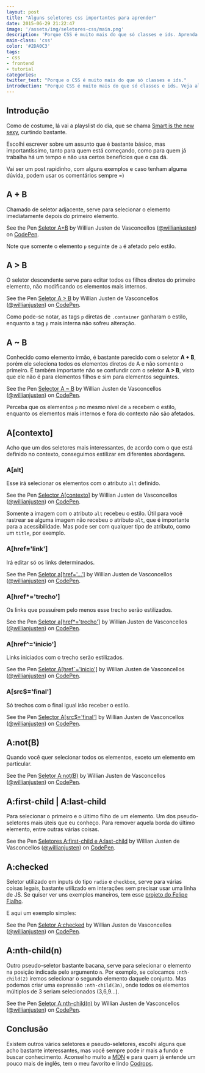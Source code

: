 ```yaml
---
layout: post
title: "Alguns seletores css importantes para aprender"
date: 2015-06-29 21:22:47
image: '/assets/img/seletores-css/main.png'
description: 'Porque CSS é muito mais do que só classes e ids. Aprenda alguns truques legais para facilitar nos seus layouts.'
main-class: 'css'
color: '#2DA0C3'
tags:
- css
- frontend
- tutorial
categories:
twitter_text: "Porque o CSS é muito mais do que só classes e ids."
introduction: "Porque CSS é muito mais do que só classes e ids. Veja alguns truques legais para facilitar nos seus layouts."
---
```


## Introdução

Como de costume, lá vai a playslist do dia, que se chama [Smart is the new sexy](https://open.spotify.com/user/spotify/playlist/1ewJMPn8IYsjGCqI1n5dfV), curtindo bastante.

Escolhi escrever sobre um assunto que é bastante básico, mas importantíssimo, tanto para quem está começando, como para quem já trabalha há um tempo e não usa certos benefícios que o css dá.

Vai ser um post rapidinho, com alguns exemplos e caso tenham alguma dúvida, podem usar os comentários sempre =)

## A + B

Chamado de seletor adjacente, serve para selecionar o elemento imediatamente depois do primeiro elemento.

<p data-height="266" data-theme-id="11319" data-slug-hash="vOpvMR" data-default-tab="result" data-user="willianjusten" class='codepen'>See the Pen <a href='http://codepen.io/willianjusten/pen/vOpvMR/'>Seletor A+B</a> by Willian Justen de Vasconcellos (<a href='http://codepen.io/willianjusten'>@willianjusten</a>) on <a href='http://codepen.io'>CodePen</a>.</p>
<script src="//assets.codepen.io/assets/embed/ei.js"></script>

Note que somente o elemento `p` seguinte de `a` é afetado pelo estilo.


## A > B

O seletor descendente serve para editar todos os filhos diretos do primeiro elemento, não modificando os elementos mais internos.

<p data-height="266" data-theme-id="11319" data-slug-hash="doJwEJ" data-default-tab="result" data-user="willianjusten" class='codepen'>See the Pen <a href='http://codepen.io/willianjusten/pen/doJwEJ/'>Seletor A > B</a> by Willian Justen de Vasconcellos (<a href='http://codepen.io/willianjusten'>@willianjusten</a>) on <a href='http://codepen.io'>CodePen</a>.</p>
<script src="//assets.codepen.io/assets/embed/ei.js"></script>

Como pode-se notar, as tags `p` diretas de `.container` ganharam o estilo, enquanto a tag `p` mais interna não sofreu alteração.


## A ~ B

Conhecido como elemento irmão, é bastante parecido com o seletor **A + B**, porém ele seleciona todos os elementos diretos de A e não somente o primeiro. É também importante não se confundir com o seletor **A > B**, visto que ele não é para elementos filhos e sim para elementos seguintes.

<p data-height="266" data-theme-id="11319" data-slug-hash="YXYdoa" data-default-tab="result" data-user="willianjusten" class='codepen'>See the Pen <a href='http://codepen.io/willianjusten/pen/YXYdoa/'>Selector A ~ B</a> by Willian Justen de Vasconcellos (<a href='http://codepen.io/willianjusten'>@willianjusten</a>) on <a href='http://codepen.io'>CodePen</a>.</p>
<script src="//assets.codepen.io/assets/embed/ei.js"></script>

Perceba que os elementos `p` no mesmo nível de `a` recebem o estilo, enquanto os elementos mais internos e fora do contexto não são afetados.


## A[contexto]

Acho que um dos seletores mais interessantes, de acordo com o que está definido no contexto, conseguimos estilizar em diferentes abordagens.

### A[alt]

Esse irá selecionar os elementos com o atributo `alt` definido.

<p data-height="266" data-theme-id="11319" data-slug-hash="xGpMKr" data-default-tab="result" data-user="willianjusten" class='codepen'>See the Pen <a href='http://codepen.io/willianjusten/pen/xGpMKr/'>Selector A[contexto]</a> by Willian Justen de Vasconcellos (<a href='http://codepen.io/willianjusten'>@willianjusten</a>) on <a href='http://codepen.io'>CodePen</a>.</p>
<script src="//assets.codepen.io/assets/embed/ei.js"></script>

Somente a imagem com o atributo `alt` recebeu o estilo. Útil para você rastrear se alguma imagem não recebeu o atributo `alt`, que é importante para a acessibilidade. Mas pode ser com qualquer tipo de atributo, como um `title`, por exemplo.

### A[href='link']

Irá editar só os links determinados.

<p data-height="266" data-theme-id="11319" data-slug-hash="eNyxYz" data-default-tab="result" data-user="willianjusten" class='codepen'>See the Pen <a href='http://codepen.io/willianjusten/pen/eNyxYz/'>Seletor a[href='...']</a> by Willian Justen de Vasconcellos (<a href='http://codepen.io/willianjusten'>@willianjusten</a>) on <a href='http://codepen.io'>CodePen</a>.</p>
<script src="//assets.codepen.io/assets/embed/ei.js"></script>

### A[href*='trecho']

Os links que possuírem pelo menos esse trecho serão estilizados.

<p data-height="266" data-theme-id="11319" data-slug-hash="PqEVoX" data-default-tab="result" data-user="willianjusten" class='codepen'>See the Pen <a href='http://codepen.io/willianjusten/pen/PqEVoX/'>Seletor a[href*='trecho']</a> by Willian Justen de Vasconcellos (<a href='http://codepen.io/willianjusten'>@willianjusten</a>) on <a href='http://codepen.io'>CodePen</a>.</p>
<script src="//assets.codepen.io/assets/embed/ei.js"></script>

### A[href^='inicio']

Links iniciados com o trecho serão estilizados.

<p data-height="266" data-theme-id="11319" data-slug-hash="WvdPNV" data-default-tab="result" data-user="willianjusten" class='codepen'>See the Pen <a href='http://codepen.io/willianjusten/pen/WvdPNV/'>Seletor A[hrefˆ='inicio']</a> by Willian Justen de Vasconcellos (<a href='http://codepen.io/willianjusten'>@willianjusten</a>) on <a href='http://codepen.io'>CodePen</a>.</p>
<script src="//assets.codepen.io/assets/embed/ei.js"></script>

### A[src$='final']

Só trechos com o final igual irão receber o estilo.

<p data-height="266" data-theme-id="11319" data-slug-hash="qdpgEP" data-default-tab="result" data-user="willianjusten" class='codepen'>See the Pen <a href='http://codepen.io/willianjusten/pen/qdpgEP/'>Selector A[src$='final']</a> by Willian Justen de Vasconcellos (<a href='http://codepen.io/willianjusten'>@willianjusten</a>) on <a href='http://codepen.io'>CodePen</a>.</p>
<script src="//assets.codepen.io/assets/embed/ei.js"></script>

## A:not(B)

Quando você quer selecionar todos os elementos, exceto um elemento em particular.

<p data-height="266" data-theme-id="11319" data-slug-hash="PqEVqV" data-default-tab="result" data-user="willianjusten" class='codepen'>See the Pen <a href='http://codepen.io/willianjusten/pen/PqEVqV/'>Seletor A:not(B)</a> by Willian Justen de Vasconcellos (<a href='http://codepen.io/willianjusten'>@willianjusten</a>) on <a href='http://codepen.io'>CodePen</a>.</p>
<script src="//assets.codepen.io/assets/embed/ei.js"></script>


## A:first-child | A:last-child

Para selecionar o primeiro e o último filho de um elemento. Um dos pseudo-seletores mais úteis que eu conheço. Para remover aquela borda do último elemento, entre outras várias coisas.

<p data-height="266" data-theme-id="11319" data-slug-hash="bdazdP" data-default-tab="result" data-user="willianjusten" class='codepen'>See the Pen <a href='http://codepen.io/willianjusten/pen/bdazdP/'>Seletores A:first-child e A:last-child</a> by Willian Justen de Vasconcellos (<a href='http://codepen.io/willianjusten'>@willianjusten</a>) on <a href='http://codepen.io'>CodePen</a>.</p>
<script src="//assets.codepen.io/assets/embed/ei.js"></script>

## A:checked

Seletor utilizado em inputs do tipo `radio` e `checkbox`, serve para várias coisas legais, bastante utilizado em interações sem precisar usar uma linha de JS. Se quiser ver uns exemplos maneiros, tem esse [projeto do Felipe Fialho](http://www.felipefialho.com/css-components/).

E aqui um exemplo simples:

<p data-height="266" data-theme-id="11319" data-slug-hash="NqXoGQ" data-default-tab="result" data-user="willianjusten" class='codepen'>See the Pen <a href='http://codepen.io/willianjusten/pen/NqXoGQ/'>Seletor A:checked</a> by Willian Justen de Vasconcellos (<a href='http://codepen.io/willianjusten'>@willianjusten</a>) on <a href='http://codepen.io'>CodePen</a>.</p>
<script src="//assets.codepen.io/assets/embed/ei.js"></script>

## A:nth-child(n)

Outro pseudo-seletor bastante bacana, serve para selecionar o elemento na posição indicada pelo argumento `n`. Por exemplo, se colocamos `:nth-child(2)` iremos selecionar o segundo elemento daquele conjunto. Mas podemos criar uma expressão `:nth-child(3n)`, onde todos os elementos múltiplos de 3 seriam selecionados (3,6,9...).

<p data-height="266" data-theme-id="11319" data-slug-hash="BNJMjE" data-default-tab="result" data-user="willianjusten" class='codepen'>See the Pen <a href='http://codepen.io/willianjusten/pen/BNJMjE/'>Seletor A:nth-child(n)</a> by Willian Justen de Vasconcellos (<a href='http://codepen.io/willianjusten'>@willianjusten</a>) on <a href='http://codepen.io'>CodePen</a>.</p>
<script src="//assets.codepen.io/assets/embed/ei.js"></script>

## Conclusão

Existem outros vários seletores e pseudo-seletores, escolhi alguns que acho bastante interessantes, mas você sempre pode ir mais a fundo e buscar conhecimento. Aconselho muito a [MDN](https://developer.mozilla.org/pt-BR/docs/Web/CSS/CSS_Reference) e para quem já entende um pouco mais de inglês, tem o meu favorito e lindo [Codrops](http://tympanus.net/codrops/css_reference).
